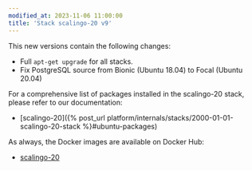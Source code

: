 ```yaml
---
modified_at: 2023-11-06 11:00:00
title: 'Stack scalingo-20 v9'
---
```


This new versions contain the following changes:

* Full `apt-get upgrade` for all stacks.
* Fix PostgreSQL source from Bionic (Ubuntu 18.04) to Focal (Ubuntu 20.04)

For a comprehensive list of packages installed in the scalingo-20 stack, please refer to our documentation:

* [scalingo-20]({% post_url platform/internals/stacks/2000-01-01-scalingo-20-stack %}#ubuntu-packages)

As always, the Docker images are available on Docker Hub:

* [scalingo-20](https://hub.docker.com/r/scalingo/scalingo-20)
